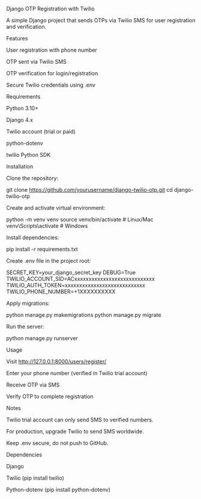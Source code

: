 Django OTP Registration with Twilio

A simple Django project that sends OTPs via Twilio SMS for user registration and verification.

Features

User registration with phone number

OTP sent via Twilio SMS

OTP verification for login/registration

Secure Twilio credentials using .env

Requirements

Python 3.10+

Django 4.x

Twilio account (trial or paid)

python-dotenv

twilio Python SDK

Installation

Clone the repository:

git clone https://github.com/yourusername/django-twilio-otp.git
cd django-twilio-otp


Create and activate virtual environment:

python -m venv venv
source venv/bin/activate  # Linux/Mac
venv\Scripts\activate     # Windows


Install dependencies:

pip install -r requirements.txt


Create .env file in the project root:

SECRET_KEY=your_django_secret_key
DEBUG=True
TWILIO_ACCOUNT_SID=ACxxxxxxxxxxxxxxxxxxxxxxxxxxxx
TWILIO_AUTH_TOKEN=xxxxxxxxxxxxxxxxxxxxxxxxxxxx
TWILIO_PHONE_NUMBER=+1XXXXXXXXXX


Apply migrations:

python manage.py makemigrations
python manage.py migrate


Run the server:

python manage.py runserver

Usage

Visit http://127.0.0.1:8000/users/register/

Enter your phone number (verified in Twilio trial account)

Receive OTP via SMS

Verify OTP to complete registration

Notes

Twilio trial account can only send SMS to verified numbers.

For production, upgrade Twilio to send SMS worldwide.

Keep .env secure, do not push to GitHub.

Dependencies

Django

Twilio (pip install twilio)

Python-dotenv (pip install python-dotenv)